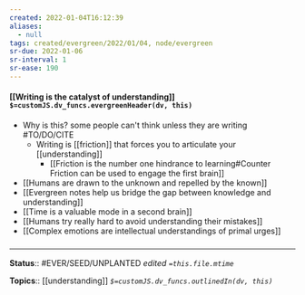 ```yaml
---
created: 2022-01-04T16:12:39 
aliases:
  - null
tags: created/evergreen/2022/01/04, node/evergreen
sr-due: 2022-01-06
sr-interval: 1
sr-ease: 190
---
```


#### [[Writing is the catalyst of understanding]] `$=customJS.dv_funcs.evergreenHeader(dv, this)`

- Why is this? some people can't think unless they are writing #TO/DO/CITE  
	- Writing is [[friction]] that forces you to articulate your [[understanding]]
		- [[Friction is the number one hindrance to learning#Counter Friction can be used to engage the first brain]]
- [[Humans are drawn to the unknown and repelled by the known]]
- [[Evergreen notes help us bridge the gap between knowledge and understanding]]
- [[Time is a valuable mode in a second brain]]
- [[Humans try really hard to avoid understanding their mistakes]]
- [[Complex emotions are intellectual understandings of primal urges]]

### <hr class="footnote"/>

**Status**:: #EVER/SEED/UNPLANTED
*edited `=this.file.mtime`*

**Topics**:: [[understanding]]
*`$=customJS.dv_funcs.outlinedIn(dv, this)`*


